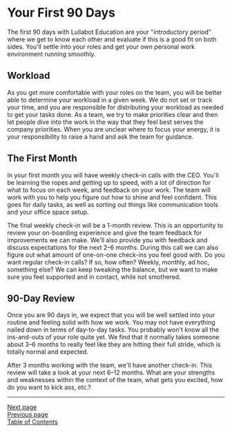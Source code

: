 # Your First 90 Days
The first 90 days with Lullabot Education are your "introductory period" where we get to know each other and evaluate if this is a good fit on both sides. You'll settle into your roles and get your own personal work environment running smoothly.

## Workload
As you get more comfortable with your roles on the team, you will be better able to determine your workload in a given week. We do not set or track your time, and you are responsible for distributing your workload as needed to get your tasks done. As a team, we try to make priorities clear and then let people dive into the work in the way that they feel best serves the company priorities. When you are unclear where to focus your energy, it is your responsibility to raise a hand and ask the team for guidance.

## The First Month
In your first month you will have weekly check-in calls with the CEO. You'll be learning the ropes and getting up to speed, with a lot of direction for what to focus on each week, and feedback on your work. The team will work with you to help you figure out how to shine and feel confident. This goes for daily tasks, as well as sorting out things like communication tools and your office space setup.

The final weekly check-in will be a 1-month review. This is an opportunity to review your on-boarding experience and give the team feedback for improvements we can make. We'll also provide you with feedback and discuss expectations for the next 2–6 months. During this call we can also figure out what amount of one-on-one check-ins you feel good with. Do you want regular check-in calls? If so, how often? Weekly, monthly, ad hoc, something else? We can keep tweaking the balance, but we want to make sure you feel supported and in contact, while not smothered.

## 90-Day Review
Once you are 90 days in, we expect that you will be well settled into your routine and feeling solid with how we work. You may not have everything nailed down in terms of day-to-day tasks. You probably won't know all the ins-and-outs of your role quite yet. We find that it normally takes someone about 3–6 months to really feel like they are hitting their full stride, which is totally normal and expected.

After 3 months working with the team, we'll have another check-in. This review will take a look at your next 6–12 months. What are your strengths and weaknesses within the context of the team, what gets you excited, how do you want to kick ass, etc.?

---
[Next page](04annual_review.md)  
[Previous page](02first_week.md.md)  
[Table of Contents](../README.md#table-of-contents)
